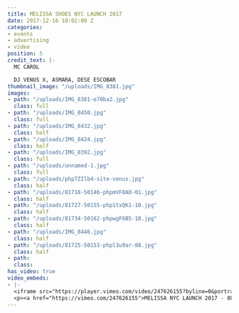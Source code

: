 ```yaml
---
title: MELISSA SHOES NYC LAUNCH 2017
date: 2017-12-16 18:02:00 Z
categories:
- events
- advertising
- video
position: 5
credit_text: |-
  MC CAROL

  DJ VENUS X, ASMARA, DESE ESCOBAR
thumbnail_image: "/uploads/IMG_8381.jpg"
images:
- path: "/uploads/IMG_8381-e70ba2.jpg"
  class: full
- path: "/uploads/IMG_8450.jpg"
  class: full
- path: "/uploads/IMG_8432.jpg"
  class: half
- path: "/uploads/IMG_8424.jpg"
  class: half
- path: "/uploads/IMG_8392.jpg"
  class: full
- path: "/uploads/unnamed-1.jpg"
  class: full
- path: "/uploads/php7ZIlb4-site-venus.jpg"
  class: half
- path: "/uploads/81718-50146-phpmVF8AO-01.jpg"
  class: half
- path: "/uploads/81727-50155-php1txQK1-10.jpg"
  class: half
- path: "/uploads/81734-50162-phpwgF6B5-18.jpg"
  class: half
- path: "/uploads/IMG_8446.jpg"
  class: half
- path: "/uploads/81725-50153-phpl3u9ar-08.jpg"
  class: half
- path: 
  class: 
has_video: true
video_embeds:
- |-
  <iframe src="https://player.vimeo.com/video/247626155?byline=0&portrait=0" width="1230" height="692" frameborder="0" webkitallowfullscreen mozallowfullscreen allowfullscreen></iframe>
  <p><a href="https://vimeo.com/247626155">MELISSA NYC LAUNCH 2017 - 88 PALACE</a> from <a href="https://vimeo.com/user30551234">Batu Projects</a> on <a href="https://vimeo.com">Vimeo</a>.</p>
---
```


